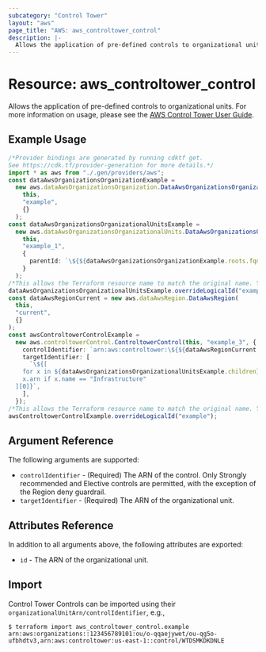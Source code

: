 ```yaml
---
subcategory: "Control Tower"
layout: "aws"
page_title: "AWS: aws_controltower_control"
description: |-
  Allows the application of pre-defined controls to organizational units.
---
```


# Resource: aws\_controltower\_control

Allows the application of pre-defined controls to organizational units. For more information on usage, please see the
[AWS Control Tower User Guide](https://docs.aws.amazon.com/controltower/latest/userguide/enable-guardrails.html).

## Example Usage

```typescript
/*Provider bindings are generated by running cdktf get.
See https://cdk.tf/provider-generation for more details.*/
import * as aws from "./.gen/providers/aws";
const dataAwsOrganizationsOrganizationExample =
  new aws.dataAwsOrganizationsOrganization.DataAwsOrganizationsOrganization(
    this,
    "example",
    {}
  );
const dataAwsOrganizationsOrganizationalUnitsExample =
  new aws.dataAwsOrganizationsOrganizationalUnits.DataAwsOrganizationsOrganizationalUnits(
    this,
    "example_1",
    {
      parentId: `\${${dataAwsOrganizationsOrganizationExample.roots.fqn}[0].id}`,
    }
  );
/*This allows the Terraform resource name to match the original name. You can remove the call if you don't need them to match.*/
dataAwsOrganizationsOrganizationalUnitsExample.overrideLogicalId("example");
const dataAwsRegionCurrent = new aws.dataAwsRegion.DataAwsRegion(
  this,
  "current",
  {}
);
const awsControltowerControlExample =
  new aws.controltowerControl.ControltowerControl(this, "example_3", {
    controlIdentifier: `arn:aws:controltower:\${${dataAwsRegionCurrent.name}}::control/AWS-GR_EC2_VOLUME_INUSE_CHECK`,
    targetIdentifier: [
      `\${[
    for x in ${dataAwsOrganizationsOrganizationalUnitsExample.children} :
    x.arn if x.name == "Infrastructure"
  ][0]}`,
    ],
  });
/*This allows the Terraform resource name to match the original name. You can remove the call if you don't need them to match.*/
awsControltowerControlExample.overrideLogicalId("example");

```

## Argument Reference

The following arguments are supported:

* `controlIdentifier` - (Required) The ARN of the control. Only Strongly recommended and Elective controls are permitted, with the exception of the Region deny guardrail.
* `targetIdentifier` - (Required) The ARN of the organizational unit.

## Attributes Reference

In addition to all arguments above, the following attributes are exported:

* `id` - The ARN of the organizational unit.

## Import

Control Tower Controls can be imported using their `organizationalUnitArn/controlIdentifier`, e.g.,

```console
$ terraform import aws_controltower_control.example arn:aws:organizations::123456789101:ou/o-qqaejywet/ou-qg5o-ufbhdtv3,arn:aws:controltower:us-east-1::control/WTDSMKDKDNLE
```
